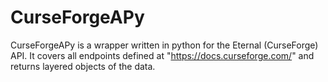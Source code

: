 # CurseForgeAPy

CurseForgeAPy is a wrapper written in python for the Eternal (CurseForge) API. It covers all endpoints defined at "https://docs.curseforge.com/" and returns layered objects of the data.